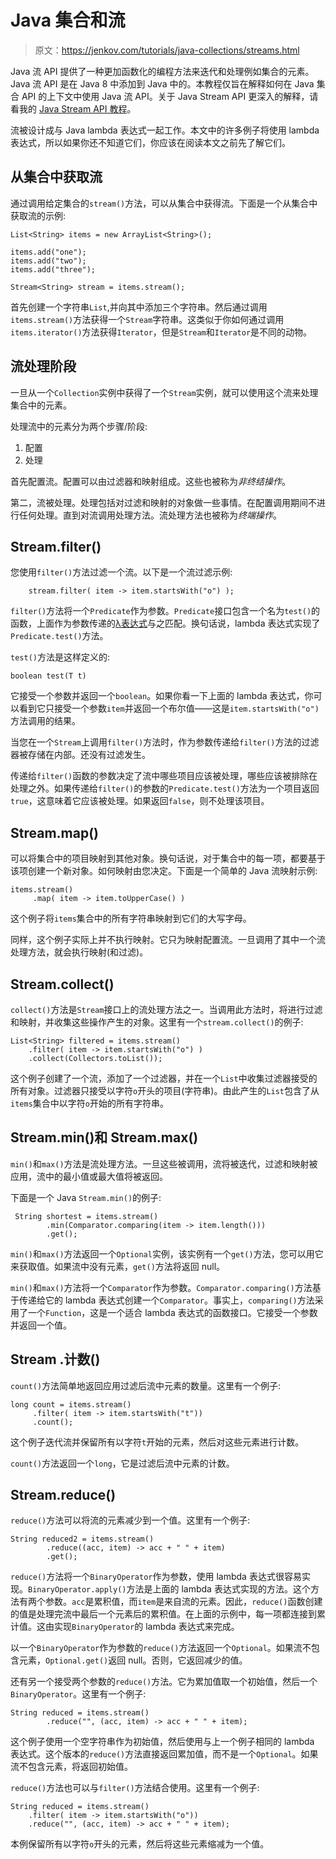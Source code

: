 # Java 集合和流

> 原文：<https://jenkov.com/tutorials/java-collections/streams.html>

Java 流 API 提供了一种更加函数化的编程方法来迭代和处理例如集合的元素。Java 流 API 是在 Java 8 中添加到 Java 中的。本教程仅旨在解释如何在 Java 集合 API 的上下文中使用 Java 流 API。关于 Java Stream API 更深入的解释，请看我的 [Java Stream API 教程](/java-functional-programming/streams.html)。

流被设计成与 Java lambda 表达式一起工作。本文中的许多例子将使用 lambda 表达式，所以如果你还不知道它们，你应该在阅读本文之前先了解它们。

## 从集合中获取流

通过调用给定集合的`stream()`方法，可以从集合中获得流。下面是一个从集合中获取流的示例:

```
List<String> items = new ArrayList<String>();

items.add("one");
items.add("two");
items.add("three");

Stream<String> stream = items.stream();

```

首先创建一个字符串`List`,并向其中添加三个字符串。然后通过调用`items.stream()`方法获得一个`Stream`字符串。这类似于你如何通过调用`items.iterator()`方法获得`Iterator`，但是`Stream`和`Iterator`是不同的动物。

## 流处理阶段

一旦从一个`Collection`实例中获得了一个`Stream`实例，就可以使用这个流来处理集合中的元素。

处理流中的元素分为两个步骤/阶段:

1.  配置
2.  处理

首先配置流。配置可以由过滤器和映射组成。这些也被称为*非终结操作*。

第二，流被处理。处理包括对过滤和映射的对象做一些事情。在配置调用期间不进行任何处理。直到对流调用处理方法。流处理方法也被称为*终端操作*。

## Stream.filter()

您使用`filter()`方法过滤一个流。以下是一个流过滤示例:

```
    stream.filter( item -> item.startsWith("o") );

```

`filter()`方法将一个`Predicate`作为参数。`Predicate`接口包含一个名为`test()`的函数，上面作为参数传递的[λ表达式](/java/lambda-expressions.html)与之匹配。换句话说，lambda 表达式实现了`Predicate.test()`方法。

`test()`方法是这样定义的:

```
boolean test(T t)

```

它接受一个参数并返回一个`boolean`。如果你看一下上面的 lambda 表达式，你可以看到它只接受一个参数`item`并返回一个布尔值——这是`item.startsWith("o")`方法调用的结果。

当您在一个`Stream`上调用`filter()`方法时，作为参数传递给`filter()`方法的过滤器被存储在内部。还没有过滤发生。

传递给`filter()`函数的参数决定了流中哪些项目应该被处理，哪些应该被排除在处理之外。如果传递给`filter()`的参数的`Predicate.test()`方法为一个项目返回`true`，这意味着它应该被处理。如果返回`false`，则不处理该项目。

## Stream.map()

可以将集合中的项目映射到其他对象。换句话说，对于集合中的每一项，都要基于该项创建一个新对象。如何映射由您决定。下面是一个简单的 Java 流映射示例:

```
items.stream()
     .map( item -> item.toUpperCase() )

```

这个例子将`items`集合中的所有字符串映射到它们的大写字母。

同样，这个例子实际上并不执行映射。它只为映射配置流。一旦调用了其中一个流处理方法，就会执行映射(和过滤)。

## Stream.collect()

`collect()`方法是`Stream`接口上的流处理方法之一。当调用此方法时，将进行过滤和映射，并收集这些操作产生的对象。这里有一个`stream.collect()`的例子:

```
List<String> filtered = items.stream()
    .filter( item -> item.startsWith("o") )
    .collect(Collectors.toList());

```

这个例子创建了一个流，添加了一个过滤器，并在一个`List`中收集过滤器接受的所有对象。过滤器只接受以字符`o`开头的项目(字符串)。由此产生的`List`包含了从`items`集合中以字符`o`开始的所有字符串。

## Stream.min()和 Stream.max()

`min()`和`max()`方法是流处理方法。一旦这些被调用，流将被迭代，过滤和映射被应用，流中的最小值或最大值将被返回。

下面是一个 Java `Stream.min()`的例子:

```
 String shortest = items.stream()
        .min(Comparator.comparing(item -> item.length()))
        .get();

```

`min()`和`max()`方法返回一个`Optional`实例，该实例有一个`get()`方法，您可以用它来获取值。如果流中没有元素，`get()`方法将返回 null。

`min()`和`max()`方法将一个`Comparator`作为参数。`Comparator.comparing()`方法基于传递给它的 lambda 表达式创建一个`Comparator`。事实上，`comparing()`方法采用了一个`Function`，这是一个适合 lambda 表达式的函数接口。它接受一个参数并返回一个值。

## Stream .计数()

`count()`方法简单地返回应用过滤后流中元素的数量。这里有一个例子:

```
long count = items.stream()
     .filter( item -> item.startsWith("t"))
     .count();

```

这个例子迭代流并保留所有以字符`t`开始的元素，然后对这些元素进行计数。

`count()`方法返回一个`long`，它是过滤后流中元素的计数。

## Stream.reduce()

`reduce()`方法可以将流的元素减少到一个值。这里有一个例子:

```
String reduced2 = items.stream()
        .reduce((acc, item) -> acc + " " + item)
        .get();

```

`reduce()`方法将一个`BinaryOperator`作为参数，使用 lambda 表达式很容易实现。`BinaryOperator.apply()`方法是上面的 lambda 表达式实现的方法。这个方法有两个参数。`acc`是累积值，而`item`是来自流的元素。因此，`reduce()`函数创建的值是处理完流中最后一个元素后的累积值。在上面的示例中，每一项都连接到累计值。这由实现`BinaryOperator`的 lambda 表达式来完成。

以一个`BinaryOperator`作为参数的`reduce()`方法返回一个`Optional`。如果流不包含元素，`Optional.get()`返回 null。否则，它返回减少的值。

还有另一个接受两个参数的`reduce()`方法。它为累加值取一个初始值，然后一个`BinaryOperator`。这里有一个例子:

```
String reduced = items.stream()
        .reduce("", (acc, item) -> acc + " " + item);

```

这个例子使用一个空字符串作为初始值，然后使用与上一个例子相同的 lambda 表达式。这个版本的`reduce()`方法直接返回累加值，而不是一个`Optional`。如果流不包含元素，将返回初始值。

`reduce()`方法也可以与`filter()`方法结合使用。这里有一个例子:

```
String reduced = items.stream()
    .filter( item -> item.startsWith("o"))
    .reduce("", (acc, item) -> acc + " " + item);

```

本例保留所有以字符`o`开头的元素，然后将这些元素缩减为一个值。